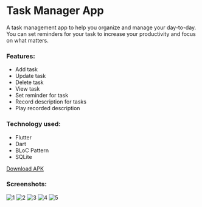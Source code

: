 # Task Manager App

A task management app to help you organize and manage your day-to-day. You can set reminders for your task to increase your productivity and focus on what matters.

### Features:
 - Add task
 - Update task
 - Delete task
 - View task
 - Set reminder for task
 - Record description for tasks
 - Play recorded description
 
### Technology used:
 - Flutter
 - Dart
 - BLoC Pattern
 - SQLite
 
[Download APK](https://drive.google.com/file/d/11TyMv1UvrHC0ziEQsLIOnPrQvpSnBN-v/view?usp=sharing)

### Screenshots:

![1](/Mockup/1.png) ![2](/Mockup/2.png)
![3](/Mockup/3.png) ![4](/Mockup/4.png)
![5](/Mockup/5.png)

